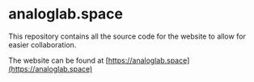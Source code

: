 # analoglab.space

This repository contains all the source code for the website to allow for easier collaboration.

The website can be found at [https://analoglab.space](https://analoglab.space)
